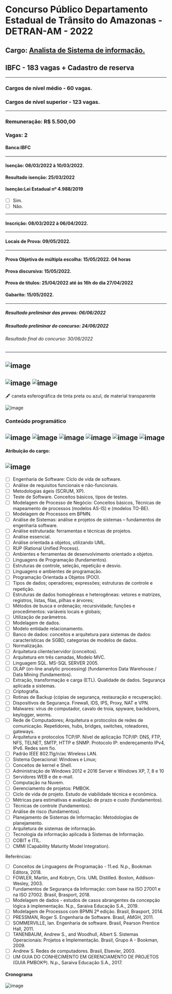 # Concurso Público Departamento Estadual de Trânsito do Amazonas - DETRAN-AM - 2022
## Cargo: [Analista de Sistema de informação.](https://www.ibfc.org.br/concurso/concurso_selecionado/390)
## IBFC - 183 vagas + Cadastro de reserva
---
### Cargos de nível médio - 60 vagas.
### Cargos de nível superior - 123 vagas.
---

### Remuneração: R$ 5.500,00
### Vagas: 2
#### Banca:IBFC
---
#### Isenção: 08/03/2022 à 10/03/2022.
#### Resultado isenção: 25/03/2022
#### Isenção:Lei Estadual nº 4.988/2019
* [ ] Sim.
* [ ] Não.
---
#### Inscrição: 08/03/2022 à 06/04/2022.
---
#### Locais de Prova: 09/05/2022.
---
#### Prova Objetiva de múltipla escolha: 15/05/2022. 04 horas
#### Prova discursiva: 15/05/2022.
#### Prova de títulos: 25/04/2022 até às 16h do dia 27/04/2022
#### Gabarito: 15/05/2022.
---
##### Resultado preliminar das provas: 06/06/2022
##### Resultado preliminar do concurso: 24/06/2022
###### Resultado final do concurso: 30/06/2022
---
![image](https://user-images.githubusercontent.com/100721117/158035725-66c470a3-e207-4b60-8706-813bd5f396ac.png)
---
![image](https://user-images.githubusercontent.com/100721117/158035777-d79f0b0f-e99b-4302-b92f-9d86b9ac92cb.png)
![image](https://user-images.githubusercontent.com/100721117/158035818-a74d67cf-d86d-468f-a4f8-61819337b029.png)
---
🖋️ caneta esferográfica de tinta preta ou azul, de material transparente

![image](https://user-images.githubusercontent.com/100721117/158035887-f31ca1f7-768e-4948-a9d6-cb80cc04506a.png)

### Conteúdo programático
![image](https://user-images.githubusercontent.com/100721117/158036247-0ce75589-da95-4884-a5c4-e99ce75e5190.png)
![image](https://user-images.githubusercontent.com/100721117/158036252-54c1b4eb-bbb0-4657-9860-c9862e0bf62d.png)
![image](https://user-images.githubusercontent.com/100721117/158036264-057c1e7b-53b1-4b88-a887-658ac64cd8f9.png)
![image](https://user-images.githubusercontent.com/100721117/158036270-6920097a-4bc3-4fdd-816e-b77acf9054b6.png)
![image](https://user-images.githubusercontent.com/100721117/158036297-3bd89316-c1c0-4a63-aa32-c09c48adead8.png)
![image](https://user-images.githubusercontent.com/100721117/158036307-849b355b-457c-4c93-9645-a3ebf4b14440.png)
---
#### Atribuição do cargo:
![image](https://user-images.githubusercontent.com/100721117/158036361-6f3af3fe-cb21-431d-bfdc-c801d74de8e2.png)
---


* [ ] Engenharia de Software: Ciclo de vida de software.
* [ ] Análise de requisitos funcionais e não-funcionais.
* [ ] Metodologias ágeis (SCRUM, XP).
* [ ] Teste de Software. Conceitos básicos, tipos de testes.
* [ ] Modelagem de Processo de Negócio: Conceitos básicos, Técnicas de mapeamento de processos (modelos AS-IS) e (modelos TO-BE).
* [ ] Modelagem de Processos em BPMN.
* [ ] Análise de Sistemas: análise e projetos de sistemas – fundamentos de engenharia software.
* [ ] Análise estruturada: ferramentas e técnicas de projetos.
* [ ] Análise essencial.
* [ ] Análise orientada a objetos, utilizando UML.
* [ ] RUP (Rational Unified Process).
* [ ] Ambientes e ferramentas de desenvolvimento orientado a objetos.
* [ ] Linguagens de Programação (fundamentos).
* [ ] Estruturas de controle, seleção, repetição e desvio.
* [ ] Linguagens e ambientes de programação.
* [ ] Programação Orientada a Objetos (POO).
* [ ] Tipos de dados; operadores; expressões; estruturas de controle e repetição.
* [ ] Estruturas de dados homogêneas e heterogêneas: vetores e matrizes, registros, listas, filas, pilhas e árvores;
* [ ] Métodos de busca e ordenação; recursividade; funções e procedimentos: variáveis locais e globais;
* [ ] Utilização de parâmetros.
* [ ] Modelagem de dados.
* [ ] Modelo entidade relacionamento.
* [ ] Banco de dados: conceitos e arquitetura para sistemas de dados: características de SGBD, categorias de modelos de dados.
* [ ] Normalização.
* [ ] Arquitetura cliente/servidor (conceitos).
* [ ] Arquitetura em três camadas, Modelo MVC.
* [ ] Linguagem SQL. MS-SQL SERVER 2005.
* [ ] OLAP (on-line analytic processing) (fundamentos Data Warehouse / Data Mining (fundamentos).
* [ ] Extração, transformação e carga (ETL). Qualidade de dados. Segurança aplicada a sistemas.
* [ ] Criptografia.
* [ ] Rotinas de Backup (cópias de segurança, restauração e recuperação).
* [ ] Dispositivos de Segurança. Firewall, IDS, IPS, Proxy, NAT e VPN.
* [ ] Malwares: vírus de computador, cavalo de troia, spyware, backdoors, keylogger, worms.
* [ ] Rede de Computadores; Arquitetura e protocolos de redes de comunicação. Repetidores, hubs, bridges, switches, roteadores, gateways.
* [ ] Arquitetura e protocolos TCP/IP. Nível de aplicação TCP/IP: DNS, FTP, NFS, TELNET, SMTP, HTTP e SNMP. Protocolo IP: endereçamento IPv4, IPv6. Redes sem fio.
* [ ] Padrão IEEE 802.11g/n/ac Wireless LAN.
* [ ] Sistema Operacional: Windows e Linux;
* [ ] Conceitos de kernel e Shell.
* [ ] Administração de Windows 2012 e 2016 Server e Windows XP, 7, 8 e 10
* [ ] Servidores WEB e de e-mail.
* [ ] Computação na Nuvem.
* [ ] Gerenciamento de projetos: PMBOK.
* [ ] Ciclo de vida de projeto. Estudo de viabilidade técnica e econômica.
* [ ] Métricas para estimativas e avaliação de prazo e custo (fundamentos).
* [ ] Técnicas de controle (fundamentos).
* [ ] Análise de risco (fundamentos).
* [ ] Planejamento de Sistemas de Informação: Metodologias de planejamento.
* [ ] Arquitetura de sistemas de informação.
* [ ] Tecnologia da informação aplicada à Sistemas de Informação.
* [ ] COBIT e ITIL.
* [ ] CMMI (Capability Maturity Model Integration).

Referências:
* [ ] Conceitos de Linguagens de Programação - 11.ed. N.p., Bookman Editora, 2018.
* [ ] FOWLER, Martin, and Kobryn, Cris. UML Distilled. Boston, Addison-Wesley, 2003.
* [ ] Fundamentos de Segurança da Informação: com base na ISO 27001 e na ISO 27002. Brasil, Brasport, 2018.
* [ ] Modelagem de dados - estudos de casos abrangentes da concepção lógica à implementação. N.p., Saraiva Educação S.A., 2019.
* [ ] Modelagem de Processos com BPMN 2ª edição. Brasil, Brasport, 2014.
* [ ] PRESSMAN, Roger S. Engenharia de Software. Brasil, AMGH, 2011.
* [ ] SOMMERVILLE, Ian. Engenharia de software. Brasil, Pearson Prentice Hall, 2011.
* [ ] TANENBAUM, Andrew S., and Woodhull, Albert S. Sistemas Operacionais: Projetos e Implementação. Brasil, Grupo A - Bookman, 2009.
* [ ] Andrew S. Redes de computadores. Brasil, Elsevier, 2003.
* [ ] UM GUIA DO CONHECIMENTO EM GERENCIAMENTO DE PROJETOS (GUIA PMBOK®). N.p., Saraiva Educação S.A., 2017.

#### Cronograma
![image](https://user-images.githubusercontent.com/100721117/158037011-b4e7555d-e8e3-4e7d-9f57-838df7f0c781.png)



